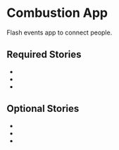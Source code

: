 # Combustion App

Flash events app to connect people. 

## Required Stories 

* 
*
*

## Optional Stories 

*
*
*


